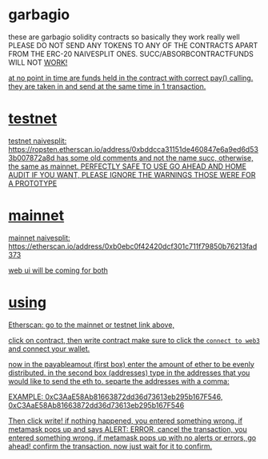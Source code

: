 # garbagio
these are garbagio solidity contracts
so basically they work really well
PLEASE DO NOT SEND ANY TOKENS TO ANY OF THE CONTRACTS APART FROM THE ERC-20 NAIVESPLIT ONES. SUCC/ABSORBCONTRACTFUNDS WILL </u> NOT <u/> WORK!


at no point in time are funds held in the contract with correct pay() calling. they are taken in and send at the same time in 1 transaction.

# testnet
testnet naivesplit: https://ropsten.etherscan.io/address/0xbddcca31151de460847e6a9ed6d533b007872a8d
has some old comments and not the name succ, otherwise, the same as mainnet.
PERFECTLY SAFE TO USE GO AHEAD AND HOME AUDIT IF YOU WANT, PLEASE IGNORE THE WARNINGS THOSE WERE FOR A PROTOTYPE

# mainnet
mainnet naivesplit: https://etherscan.io/address/0xb0ebc0f42420dcf301c711f79850b76213fad373


web ui will be coming for both


# using

Etherscan: go to the mainnet or testnet link above,

click on contract, then write contract
make sure to click the ```connect to web3``` and connect your wallet.

now in the payableamout (first box) enter the amount of ether to be evenly distributed.
in the second box (addresses) type in the addresses that you would like to send the eth to. separte the addresses with a comma:

EXAMPLE: 0xC3AaE58Ab81663872dd36d73613eb295b167F546, 0xC3AaE58Ab81663872dd36d73613eb295b167F546

Then click write! if nothing happened, you entered something wrong. if metamask pops up and says ALERT: ERROR, cancel the transaction, you entered something wrong. if metamask pops up with no alerts or errors, go ahead! confirm the transaction. now just wait for it to confirm.


